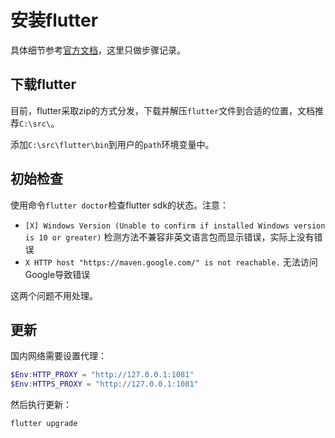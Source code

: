 # 安装flutter

具体细节参考[官方文档](https://docs.flutter.dev/get-started/install/windows)，这里只做步骤记录。

## 下载flutter

目前，flutter采取zip的方式分发，下载并解压`flutter`文件到合适的位置，文档推荐`C:\src\`。

添加`C:\src\flutter\bin`到用户的`path`环境变量中。

## 初始检查

使用命令`flutter doctor`检查flutter sdk的状态。注意：

- `[X] Windows Version (Unable to confirm if installed Windows version is 10 or greater)` 检测方法不兼容非英文语言包而显示错误，实际上没有错误
- `X HTTP host "https://maven.google.com/" is not reachable.` 无法访问Google导致错误

这两个问题不用处理。

## 更新

国内网络需要设置代理：

```powershell
$Env:HTTP_PROXY = "http://127.0.0.1:1081"
$Env:HTTPS_PROXY = "http://127.0.0.1:1081"
```

然后执行更新：

```
flutter upgrade
```